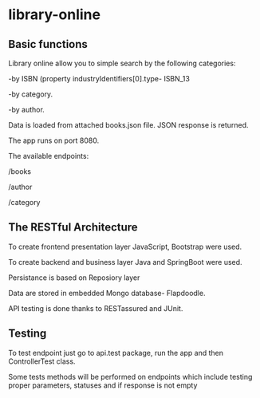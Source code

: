 # library-online

## Basic functions 

Library online allow you to simple search by the following categories: 

-by ISBN (property industryIdentifiers[0].type- ISBN_13

-by category.

-by author.

Data is loaded from attached books.json file. JSON response is returned.

The app runs on port 8080.

The available endpoints:

/books

/author

/category

## The RESTful Architecture

To create frontend presentation layer JavaScript, Bootstrap were used.

To create backend and business layer Java and SpringBoot were used.

Persistance is based on Reposiory layer

Data are stored in embedded Mongo database- Flapdoodle.

API testing is done thanks to RESTassured and JUnit.

## Testing

To test endpoint just go to api.test package, run the app and then ControllerTest class.

Some tests methods will be performed on endpoints which include testing proper parameters, statuses and if response is not empty


